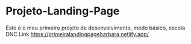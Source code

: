 # Projeto-Landing-Page
Este é o meu primeiro projeto de desenvolvimento, modo básico, escola DNC
Link https://primeiralandingpagebarbara.netlify.app/
